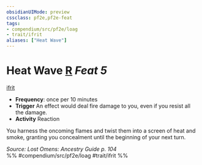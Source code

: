 ```yaml
---
obsidianUIMode: preview
cssclass: pf2e,pf2e-feat
tags:
- compendium/src/pf2e/loag
- trait/ifrit
aliases: ["Heat Wave"]
---
```

# Heat Wave  [R](chapter-9-playing-the-game.md#Actions "Reaction") *Feat 5*  
[ifrit](ifrit-b2.md "Ifrit Ancestry & Heritage Trait")  

- **Frequency**: once per 10 minutes
- **Trigger** An effect would deal fire damage to you, even if you resist all the damage.
- **Activity** Reaction

You harness the oncoming flames and twist them into a screen of heat and smoke, granting you concealment until the beginning of your next turn.

*Source: Lost Omens: Ancestry Guide p. 104*  
%% #compendium/src/pf2e/loag #trait/ifrit %%